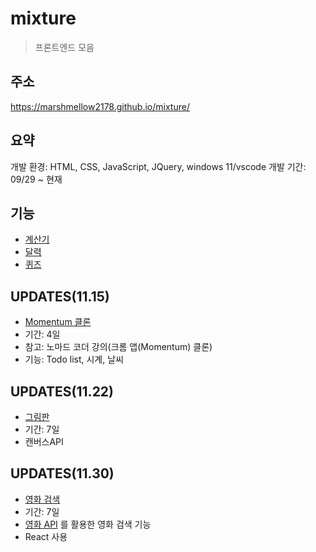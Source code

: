 # mixture
> 프론트엔드 모음

## 주소
https://marshmellow2178.github.io/mixture/

## 요약
개발 환경: HTML, CSS, JavaScript, JQuery, windows 11/vscode
개발 기간: 09/29 ~ 현재

## 기능
- [계산기](https://marshmellow2178.github.io/mixture/calculator)
- [달력](https://marshmellow2178.github.io/mixture/calendar)
- [퀴즈](https://marshmellow2178.github.io/mixture/quiz)

## UPDATES(11.15)
- [Momentum 클론](https://marshmellow2178.github.io/mixture/momentum)
- 기간: 4일
- 참고: 노마드 코더 강의(크롬 앱(Momentum) 클론)
- 기능: Todo list, 시계, 날씨

## UPDATES(11.22)
- [그림판](https://marshmellow2178.github.io/mixture/canvas)
- 기간: 7일
- 캔버스API

## UPDATES(11.30)
- [영화 검색](https://marshmellow2178.github.io/mixture/play-movie)
- 기간: 7일
- [영화 API](https://yts.mx/api#list_movies) 를 활용한 영화 검색 기능
- React 사용
